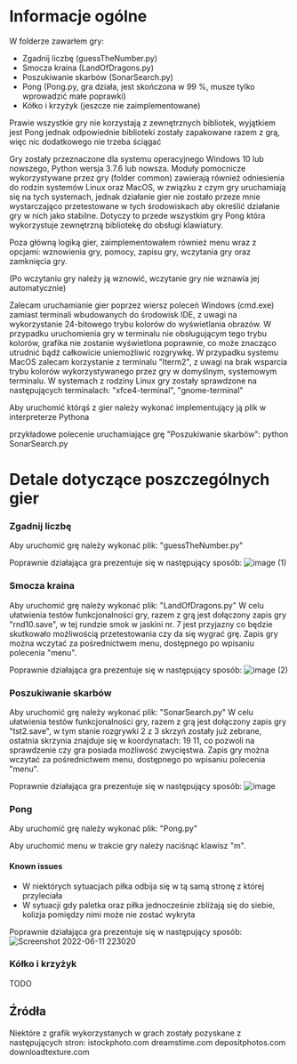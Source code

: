 # Informacje ogólne
W folderze zawarłem gry:

- Zgadnij liczbę (guessTheNumber.py)
- Smocza kraina (LandOfDragons.py)
- Poszukiwanie skarbów (SonarSearch.py)
- Pong (Pong.py, gra działa, jest skończona w 99 %, musze tylko wprowadzić małe poprawki)
- Kółko i krzyżyk (jeszcze nie zaimplementowane)

Prawie wszystkie gry nie korzystają z zewnętrznych bibliotek, wyjątkiem jest Pong jednak odpowiednie biblioteki zostały zapakowane razem z grą, więc nic dodatkowego nie trzeba ściągać

Gry zostały przeznaczone dla systemu operacyjnego Windows 10 lub nowszego, Python wersja 3.7.6 lub nowsza.
Moduły pomocnicze wykorzystywane przez gry (folder common) zawierają również odniesienia do rodzin systemów Linux oraz MacOS, w związku z czym gry uruchamiają się na tych systemach, jednak działanie gier nie zostało przeze mnie wystarczająco przetestowane w tych środowiskach aby określić działanie gry w nich jako stabilne.
Dotyczy to przede wszystkim gry Pong która wykorzystuje zewnętrzną bibliotekę do obsługi klawiatury.

Poza główną logiką gier, zaimplementowałem również menu wraz z opcjami: wznowienia gry, pomocy, zapisu gry, wczytania gry oraz zamknięcia gry.

(Po wczytaniu gry należy ją wznowić, wczytanie gry nie wznawia jej automatycznie)

Zalecam uruchamianie gier poprzez wiersz poleceń Windows (cmd.exe) zamiast terminali wbudowanych do środowisk IDE, z uwagi na wykorzystanie 24-bitowego trybu kolorów do wyświetlania obrazów. W przypadku uruchomienia gry w terminalu nie obsługującym tego trybu kolorów, grafika nie zostanie wyświetlona poprawnie,
co może znacząco utrudnić bądź całkowicie uniemożliwić rozgrywkę.
W przypadku systemu MacOS zalecam korzystanie z terminalu "Iterm2", z uwagi na brak wsparcia trybu kolorów wykorzystywanego przez gry w domyślnym, systemowym terminalu. W systemach z rodziny Linux gry zostały sprawdzone na następujących terminalach: "xfce4-terminal", "gnome-terminal"

Aby uruchomić którąś z gier należy wykonać implementujący ją plik w interpreterze Pythona

przykładowe polecenie uruchamiające grę "Poszukiwanie skarbów": python SonarSearch.py

# Detale dotyczące poszczególnych gier

### Zgadnij liczbę
Aby uruchomić grę należy wykonać plik: "guessTheNumber.py"

Poprawnie działająca gra prezentuje się w następujący sposób:
![image (1)](https://user-images.githubusercontent.com/11819738/173203922-d7a9f1ee-99ce-4e59-b4b8-f13b9739ff29.png)


### Smocza kraina
Aby uruchomić grę należy wykonać plik: "LandOfDragons.py"
W celu ułatwienia testów funkcjonalności gry, razem z grą jest dołączony zapis gry "rnd10.save", w tej rundzie smok w jaskini nr. 7 jest przyjazny co będzie skutkowało możliwością przetestowania czy da się wygrać grę. Zapis gry można wczytać za pośrednictwem menu, dostępnego po wpisaniu polecenia "menu".

Poprawnie działająca gra prezentuje się w następujący sposób:
![image (2)](https://user-images.githubusercontent.com/11819738/173203926-b140afce-c96d-4e78-a8cb-22deb335511f.png)


### Poszukiwanie skarbów
Aby uruchomić grę należy wykonać plik: "SonarSearch.py"
W celu ułatwienia testów funkcjonalności gry, razem z grą jest dołączony zapis gry "tst2.save", w tym stanie rozgrywki 2 z 3 skrzyń zostały już zebrane, ostatnia skrzynia znajduje się w koordynatach: 19 11, co pozwoli na sprawdzenie czy gra posiada możliwość zwycięstwa. Zapis gry można wczytać za pośrednictwem menu, dostępnego po wpisaniu polecenia "menu".

Poprawnie działająca gra prezentuje się w następujący sposób:
![image](https://user-images.githubusercontent.com/11819738/173203930-d70d5706-cfac-42de-9527-9cecdc9a8d69.png)


### Pong
Aby uruchomić grę należy wykonać plik: "Pong.py"

Aby uruchomić menu w trakcie gry należy naciśnąć klawisz "m".

#### Known issues

- W niektórych sytuacjach piłka odbija się w tą samą stronę z której przyleciała
- W sytuacji gdy paletka oraz piłka jednocześnie zbliżają się do siebie, kolizja pomiędzy nimi może nie zostać wykryta

Poprawnie działająca gra prezentuje się w następujący sposób:
![Screenshot 2022-06-11 223020](https://user-images.githubusercontent.com/11819738/173203934-5da2ef4e-290b-4bb9-88ac-fcc780ad5336.png)



### Kółko i krzyżyk 
TODO


## Źródła
Niektóre z grafik wykorzystanych w grach zostały pozyskane z następujących stron:
istockphoto.com
dreamstime.com
depositphotos.com
downloadtexture.com
